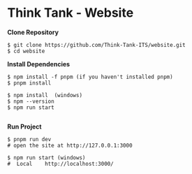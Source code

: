 # Think Tank - Website 


**Clone Repository** 

```
$ git clone https://github.com/Think-Tank-ITS/website.git
$ cd website
```

**Install Dependencies**

```
$ npm install -f pnpm (if you haven't installed pnpm)
$ pnpm install

$ npm install  (windows)
$ npm --version
$ npm run start


```

**Run Project**

```
$ pnpm run dev
# open the site at http://127.0.0.1:3000

$ npm run start (windows)
#  Local    http://localhost:3000/
```


